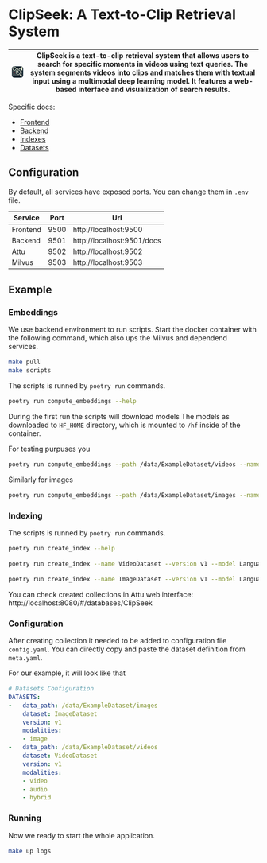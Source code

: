 # ClipSeek: A Text-to-Clip Retrieval System

| ![ClipSeek](frontend/static/favicon.png)  | ClipSeek is a text-to-clip retrieval system that allows users to search for specific moments in videos using text queries. The system segments videos into clips and matches them with textual input using a multimodal deep learning model. It features a web-based interface and visualization of search results. |
|----------|------|

Specific docs:
- [Frontend](frontend/README.md)
- [Backend](backend/README.md)
- [Indexes](indexes/README.md)
- [Datasets](data/README.md)

## Configuration

By default, all services have exposed ports. You can change them in `.env` file. 

| Service  | Port | Url                        |
|----------|------|----------------------------|
| Frontend | 9500 | http://localhost:9500      |
| Backend  | 9501 | http://localhost:9501/docs |
| Attu     | 9502 | http://localhost:9502      |
| Milvus   | 9503 | http://localhost:9503      |

## Example

### Embeddings
We use backend environment to run scripts. Start the docker container with the following command, which also ups the Milvus and dependend services.
```bash
make pull
make scripts
```

The scripts is runned by `poetry run` commands.

```bash
poetry run compute_embeddings --help
```

During the first run the scripts will download models
The models as downloaded to `HF_HOME` directory, which is mounted to `/hf` inside of the container.

For testing purpuses you 
```bash
poetry run compute_embeddings --path /data/ExampleDataset/videos --name VideoDataset --version v1 --mode video+audio --model LanguageBind
```
Similarly for images
```bash
poetry run compute_embeddings --path /data/ExampleDataset/images --name ImageDataset --version v1 --mode image --model LanguageBind
```

### Indexing

The scripts is runned by `poetry run` commands.

```bash
poetry run create_index --help
```

```bash
poetry run create_index --name VideoDataset --version v1 --model LanguageBind
```

```bash
poetry run create_index --name ImageDataset --version v1 --model LanguageBind
```

You can check created collections in Attu web interface: http://localhost:8080/#/databases/ClipSeek

### Configuration

After creating collection it needed to be added to configuration file `config.yaml`. You can directly copy and paste the dataset definition from `meta.yaml`.

For our example, it will look like that
```yaml
# Datasets Configuration
DATASETS:
-   data_path: /data/ExampleDataset/images
    dataset: ImageDataset
    version: v1
    modalities:
    - image
-   data_path: /data/ExampleDataset/videos
    dataset: VideoDataset
    version: v1
    modalities:
    - video
    - audio
    - hybrid
```

### Running
Now we ready to start the whole application.

```bash
make up logs
```
